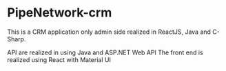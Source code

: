 # PipeNetwork-crm
This is a CRM application only admin side realized in ReactJS, Java and C-Sharp.

API are realized in using Java and ASP.NET Web API
The front end is realized using React with Material UI
